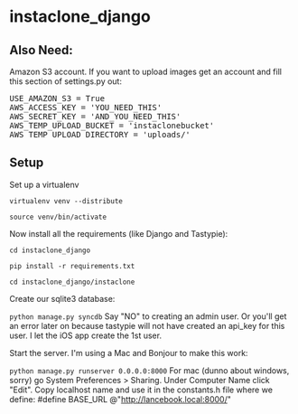 instaclone_django
=================


Also Need:
---------
Amazon S3 account.  If you want to upload images get an account and fill this section of settings.py out:

<pre>
USE_AMAZON_S3 = True
AWS_ACCESS_KEY = 'YOU_NEED_THIS'
AWS_SECRET_KEY = 'AND_YOU_NEED_THIS'
AWS_TEMP_UPLOAD_BUCKET = 'instaclonebucket'
AWS_TEMP_UPLOAD_DIRECTORY = 'uploads/'
</pre>



Setup
-----

Set up a virtualenv 

<code>virtualenv venv --distribute</code>

<code>source venv/bin/activate</code>

Now install all the requirements (like Django and Tastypie):

<code>cd instaclone_django</code>

<code>pip install -r requirements.txt</code>

<code>cd instaclone_django/instaclone</code>

Create our sqlite3 database:

<code>python manage.py syncdb</code>
Say "NO" to creating an admin user. Or you'll get an error later on because tastypie will not have created an api_key for this user.  I let the iOS app create the 1st user.

Start the server. I'm using a Mac and Bonjour to make this work:

<code>python manage.py runserver 0.0.0.0:8000</code>
For mac (dunno about windows, sorry) go System Preferences > Sharing.  Under Computer Name click "Edit".  Copy localhost name and use it in the constants.h file where we define: #define BASE_URL @"http://lancebook.local:8000/" 

